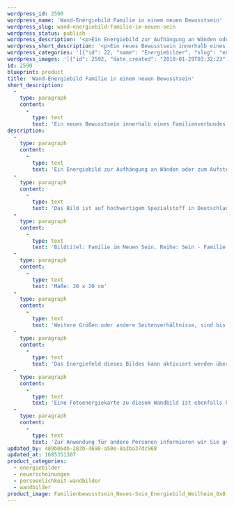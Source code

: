```yaml
---
wordpress_id: 2590
wordpress_name: 'Wand-Energiebild Familie in einem neuen Bewusstsein'
wordpress_slug: wand-energiebild-familie-im-neuen-sein
wordpress_status: publish
wordpress_description: '<p>Ein Energiebild zur Aufhängung an Wänden oder zum Aufstellen im Raum mit einem aktivierbaren Schwingungsfeld zu: Sein – Familie sein – Neues Bewusstsein innerhalb einer Familie leben</p><p>Das Bild ist auf hochwertigem Spezialstoff in Deutschland gedruckt und sorgfältig in Handarbeit auf Holzkeilrahmen aufgezogen. Laut Herstellerangaben ist der farbintensive Druck 70 Jahre lichtecht, waschbar und in einem umweltorientierten Verfahren hergestellt. Der Oberstoff ist mit einer Spezialbeschichtung unterfüttert, so dass, bei Aufhängung an der Wand, der rückseitige Holzrahmen auch bei hellen Farben unsichtbar ist.</p><p>Bildtitel: Familie im Neuen Sein. Reihe: Sein - Familie</p><p>Maße: 20 x 20 cm</p><p>Weitere Größen oder andere Seitenverhältnisse, sind bis 200 cm individuell für Sie innerhalb weniger Tage herstellbar. Bitte kontaktieren Sie uns hierfür unter <a href="mailto:info@elvedenverlag.de">info@elvedenverlag.de</a>.</p><p>Das Energiefeld dieses Bildes kann aktiviert werden über das bewusste Konzentrieren auf den für sich selbst erwünschten inneren Zustand an Wissen über Körperenergien. Es aktiviert sich jeweils der Teil des Bildenergiefeldes, der aktuell förderlich ist.</p><p>Eine Fotoenergiekarte zu diesem Wandbild ist ebenfalls <a href="https://my.feenbaum.de/produkt/foto-energiekarte-familie-im-neuen-sein/">hier im Shop</a></p><p><a href="https://my.feenbaum.de/anwendung-energie-wandbilder/">Anwendungshinweise</a>      <a href="https://my.feenbaum.de/produktinformation-wandbilder/">Produktinformationen</a></p><p><a href="http://info@elvedenverlag.de">Zur Anwendung für andere Personen informieren wir Sie gerne direkt</a></p>'
wordpress_short_description: '<p>Ein neues Bewusstsein innerhalb eines Familienverbundes leben.<br /><em>Hinweis: Das Wasserzeichen „Elveden Verlag Energiebild“ wird nicht mit gedruckt</em></p>'
wordpress_categories: '[{"id": 22, "name": "Energiebilder", "slug": "energiebilder"}, {"id": 66, "name": "Neuerscheinungen", "slug": "neuerscheinungen"}, {"id": 43, "name": "Pers\u00f6nlichkeit", "slug": "persoenlichkeit-wandbilder"}, {"id": 24, "name": "Wandbilder", "slug": "wandbilder"}]'
wordpress_images: '[{"id": 2592, "date_created": "2018-01-29T03:32:23", "date_created_gmt": "2018-01-29T01:32:23", "date_modified": "2018-01-29T03:32:23", "date_modified_gmt": "2018-01-29T01:32:23", "src": "https://my.feenbaum.de/wp-content/uploads/2018/02/Familienbewusstsein_Neues-Sein_Energiebild_Weilheim_8x8-72.jpg", "name": "Familienbewusstsein_Neues-Sein_Energiebild_Weilheim_8x8-72", "alt": ""}]'
id: 2590
blueprint: product
title: 'Wand-Energiebild Familie in einem neuen Bewusstsein'
short_description:
  -
    type: paragraph
    content:
      -
        type: text
        text: 'Ein neues Bewusstsein innerhalb eines Familienverbundes leben.'
description:
  -
    type: paragraph
    content:
      -
        type: text
        text: 'Ein Energiebild zur Aufhängung an Wänden oder zum Aufstellen im Raum mit einem aktivierbaren Schwingungsfeld zu: Sein – Familie sein – Neues Bewusstsein innerhalb einer Familie leben'
  -
    type: paragraph
    content:
      -
        type: text
        text: 'Das Bild ist auf hochwertigem Spezialstoff in Deutschland gedruckt und sorgfältig in Handarbeit auf Holzkeilrahmen aufgezogen. Laut Herstellerangaben ist der farbintensive Druck 70 Jahre lichtecht, waschbar und in einem umweltorientierten Verfahren hergestellt. Der Oberstoff ist mit einer Spezialbeschichtung unterfüttert, so dass, bei Aufhängung an der Wand, der rückseitige Holzrahmen auch bei hellen Farben unsichtbar ist.'
  -
    type: paragraph
    content:
      -
        type: text
        text: 'Bildtitel: Familie im Neuen Sein. Reihe: Sein - Familie'
  -
    type: paragraph
    content:
      -
        type: text
        text: 'Maße: 20 x 20 cm'
  -
    type: paragraph
    content:
      -
        type: text
        text: 'Weitere Größen oder andere Seitenverhältnisse, sind bis 200 cm individuell für Sie innerhalb weniger Tage herstellbar. Bitte kontaktieren Sie uns hierfür unter info@elvedenverlag.de.'
  -
    type: paragraph
    content:
      -
        type: text
        text: 'Das Energiefeld dieses Bildes kann aktiviert werden über das bewusste Konzentrieren auf den für sich selbst erwünschten inneren Zustand an Wissen über Körperenergien. Es aktiviert sich jeweils der Teil des Bildenergiefeldes, der aktuell förderlich ist.'
  -
    type: paragraph
    content:
      -
        type: text
        text: 'Eine Fotoenergiekarte zu diesem Wandbild ist ebenfalls hier im Shop'
  -
    type: paragraph
    content:
      -
        type: text
        text: 'Zur Anwendung für andere Personen informieren wir Sie gerne direkt'
updated_by: 489b06db-283b-4690-a50e-8a3ba37dc968
updated_at: 1685351307
product_categories:
  - energiebilder
  - neuerscheinungen
  - persoenlichkeit-wandbilder
  - wandbilder
product_image: Familienbewusstsein_Neues-Sein_Energiebild_Weilheim_8x8-72.jpg
---
```

